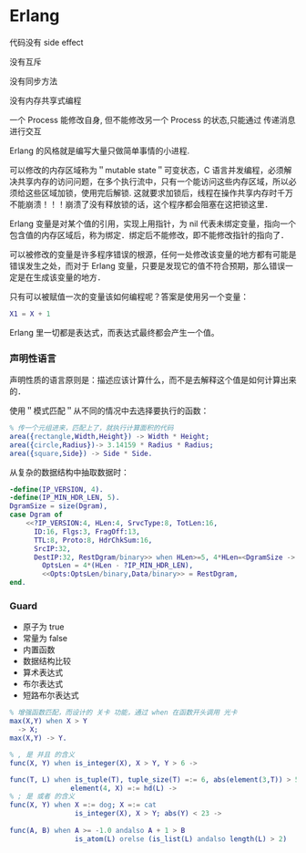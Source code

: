 # Erlang

代码没有 side effect

没有互斥

没有同步方法

没有内存共享式编程

一个 Process 能修改自身, 但不能修改另一个 Process 的状态,只能通过 传递消息 进行交互

Erlang 的风格就是编写大量只做简单事情的小进程.

可以修改的内存区域称为＂mutable state＂可变状态，C 语言并发编程，必须解决共享内存的访问问题，在多个执行流中，只有一个能访问这些内存区域，所以必须给这些区域加锁，使用完后解锁. 这就要求加锁后，线程在操作共享内存时千万不能崩溃！！！崩溃了没有释放锁的话，这个程序都会阻塞在这把锁这里．

Erlang 变量是对某个值的引用，实现上用指针，为 nil 代表未绑定变量，指向一个包含值的内存区域后，称为绑定．绑定后不能修改，即不能修改指针的指向了．

可以被修改的变量是许多程序错误的根源，任何一处修改该变量的地方都有可能是错误发生之处，而对于 Erlang 变量，只要是发现它的值不符合预期，那么错误一定是在生成该变量的地方．

只有可以被赋值一次的变量该如何编程呢？答案是使用另一个变量：

```erlang
X1 = X + 1
```

Erlang 里一切都是表达式，而表达式最终都会产生一个值。

### 声明性语言

声明性质的语言原则是：描述应该计算什么，而不是去解释这个值是如何计算出来的．

使用＂模式匹配＂从不同的情况中去选择要执行的函数：

```erlang
% 传一个元组进来，匹配上了，就执行计算面积的代码
area({rectangle,Width,Height}) -> Width * Height;
area({circle,Radius})-> 3.14159 * Radius * Radius;
area({square,Side}) -> Side * Side.
```

从复杂的数据结构中抽取数据时：

```erlang
-define(IP_VERSION, 4).
-define(IP_MIN_HDR_LEN, 5). 
DgramSize = size(Dgram), 
case Dgram of  
    <<?IP_VERSION:4, HLen:4, SrvcType:8, TotLen:16,  
      ID:16, Flgs:3, FragOff:13, 
      TTL:8, Proto:8, HdrChkSum:16, 
      SrcIP:32, 
      DestIP:32, RestDgram/binary>> when HLen>=5, 4*HLen=<DgramSize -> 
        OptsLen = 4*(HLen - ?IP_MIN_HDR_LEN), 
        <<Opts:OptsLen/binary,Data/binary>> = RestDgram, 
end.
```

### Guard

- 原子为 true
- 常量为 false
- 内置函数
- 数据结构比较
- 算术表达式
- 布尔表达式
- 短路布尔表达式

```erlang
% 增强函数匹配，而设计的 关卡 功能，通过 when 在函数开头调用 光卡
max(X,Y) when X > Y
  -> X;
max(X,Y) -> Y.

% , 是 并且 的含义
func(X, Y) when is_integer(X), X > Y, Y > 6 -> 

func(T, L) when is_tuple(T), tuple_size(T) =:= 6, abs(element(3,T)) > 5
　　　　　　　　　element(4, X) =:= hd(L) -> 
% ; 是 或者 的含义
func(X, Y) when X =:= dog; X =:= cat
                is_integer(X), X > Y; abs(Y) < 23 ->
                                                                             
func(A, B) when A >= -1.0 andalso A + 1 > B
                is_atom(L) orelse (is_list(L) andalso length(L) > 2)
```
